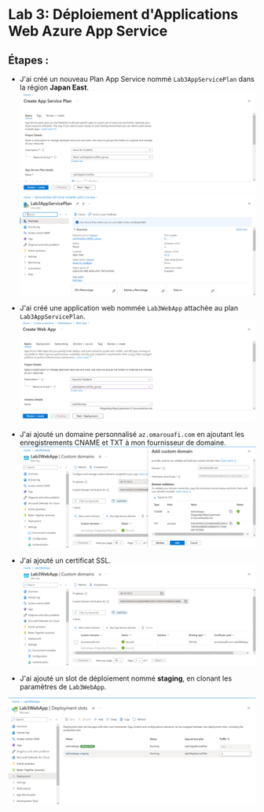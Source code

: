 # Lab 3: Déploiement d'Applications Web Azure App Service

## Étapes :

- J'ai créé un nouveau Plan App Service nommé `Lab3AppServicePlan` dans la région **Japan East**.
![Image](./CreateAppServicePlan.PNG)
![Image](./AppServiceCreated.PNG)

- J'ai créé une application web nommée `Lab3WebApp` attachée au plan `Lab3AppServicePlan`.
![Image](./CreateWebApp.PNG)
- J'ai ajouté un domaine personnalisé `az.omarouafi.com` en ajoutant les enregistrements CNAME et TXT à mon fournisseur de domaine.
![Image](./addCustomDomain.PNG)

- J'ai ajouté un certificat SSL.
![Image](./CustomDomains.PNG)
- J'ai ajouté un slot de déploiement nommé **staging**, en clonant les paramètres de `Lab3WebApp`.

![Image](./slotAdded.PNG)
